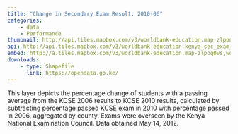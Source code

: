 ```yaml
---
title: "Change in Secondary Exam Result: 2010-06"
categories: 
    - data
    - Performance
thumbnail: http://api.tiles.mapbox.com/v3/worldbank-education.map-zlpoq0vs,worldbank-education.kenya_sec_exam_change/7/77/63.png128
api: http://api.tiles.mapbox.com/v3/worldbank-education.kenya_sec_exam_change.jsonp
embed: http://a.tiles.mapbox.com/v3/worldbank-education.map-zlpoq0vs,worldbank-education.kenya_sec_exam_change.html#6/-0.1318/37.0899
downloads:
    - type: Shapefile
      link: https://opendata.go.ke/
---
```

<p>This layer depicts the percentage change of students with a passing average from the KCSE 2006 results to KCSE 2010 results, calculated by subtracting percentage passed KCSE exam in 2010 with percentage passed in 2006, aggregated by county. Exams were overseen by the Kenya National Examination Council. Data obtained May 14, 2012.</p>